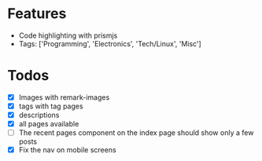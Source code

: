# Features
- Code highlighting with prismjs
- Tags: ['Programming', 'Electronics', 'Tech/Linux', 'Misc']

# Todos
- [x] Images with remark-images
- [x] tags with tag pages
- [x] descriptions
- [x] all pages available
- [ ] The recent pages component on the index page should show only a few posts
- [x] Fix the nav on mobile screens